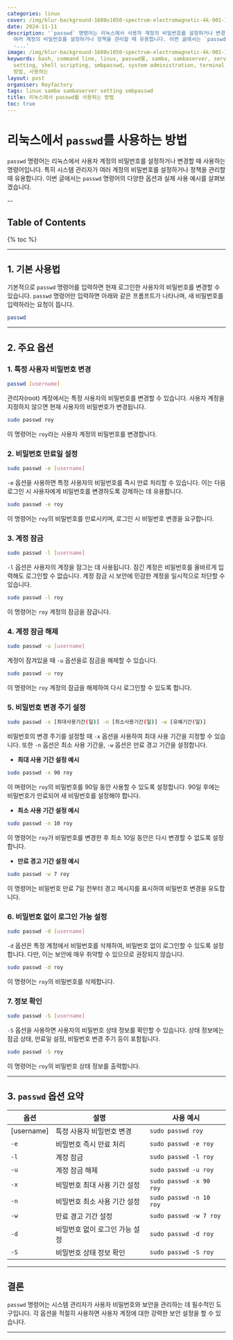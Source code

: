 ```yaml
---
categories: linux
cover: /img/blur-background-1680x1050-spectrum-electromagnetic-4k-901-1.jpg
date: 2024-11-11
description: '`passwd` 명령어는 리눅스에서 사용자 계정의 비밀번호를 설정하거나 변경할 때 사용하는 명령어입니다. 특히 시스템 관리자가
  여러 계정의 비밀번호를 설정하거나 정책을 관리할 때 유용합니다. 이번 글에서는 `passwd` 명령어의 다양한 옵션과 실제 사용 예시를 살펴보겠습니다.
  -...'
image: /img/blur-background-1680x1050-spectrum-electromagnetic-4k-901-1.jpg
keywords: bash, command line, linux, passwd를, samba, sambaserver, server management,
  setting, shell scripting, smbpasswd, system administration, terminal, unix, 리눅스에서,
  방법, 사용하는
layout: post
organiser: Royfactory
tags: linux samba sambaserver setting smbpasswd
title: 리눅스에서 passwd를 사용하는 방법
toc: true
---
```


# 리눅스에서 `passwd`를 사용하는 방법
`passwd` 명령어는 리눅스에서 사용자 계정의 비밀번호를 설정하거나 변경할 때 사용하는 명령어입니다. 특히 시스템 관리자가 여러 계정의 비밀번호를 설정하거나 정책을 관리할 때 유용합니다. 이번 글에서는 `passwd` 명령어의 다양한 옵션과 실제 사용 예시를 살펴보겠습니다.

--
## Table of Contents

{% toc %}

---


## 1. 기본 사용법
기본적으로 `passwd` 명령어를 입력하면 현재 로그인한 사용자의 비밀번호를 변경할 수 있습니다. `passwd` 명령어만 입력하면 아래와 같은 프롬프트가 나타나며, 새 비밀번호를 입력하라는 요청이 뜹니다.
```bash
passwd
```

---

## 2. 주요 옵션
### 1. 특정 사용자 비밀번호 변경
```bash
passwd [username]
```
관리자(root) 계정에서는 특정 사용자의 비밀번호를 변경할 수 있습니다. 사용자 계정을 지정하지 않으면 현재 사용자의 비밀번호가 변경됩니다.
```bash
sudo passwd roy
```
이 명령어는 `roy`라는 사용자 계정의 비밀번호를 변경합니다.
### 2. 비밀번호 만료일 설정
```bash
sudo passwd -e [username]
```
`-e` 옵션을 사용하면 특정 사용자의 비밀번호를 즉시 만료 처리할 수 있습니다. 이는 다음 로그인 시 사용자에게 비밀번호를 변경하도록 강제하는 데 유용합니다.
```bash
sudo passwd -e roy
```
이 명령어는 `roy`의 비밀번호를 만료시키며, 로그인 시 비밀번호 변경을 요구합니다.
### 3. 계정 잠금
```bash
sudo passwd -l [username]
```
`-l` 옵션은 사용자의 계정을 잠그는 데 사용됩니다. 잠긴 계정은 비밀번호를 올바르게 입력해도 로그인할 수 없습니다. 계정 잠금 시 보안에 민감한 계정을 일시적으로 차단할 수 있습니다.
```bash
sudo passwd -l roy
```
이 명령어는 `roy` 계정의 잠금을 잠급니다.
### 4. 계정 잠금 해제
```bash
sudo passwd -u [username]
```
계정이 잠겨있을 때 `-u` 옵션을로 잠금을 해제할 수 있습니다.
```bash
sudo passwd -u roy
```
이 명령어는 `roy` 계정의 잠금을 해제하여 다시 로그인할 수 있도록 합니다.
### 5. 비밀번호 변경 주기 설정
```bash
sudo passwd -x [최대사용기간(일)] -n [최소사용기간(일)] -w [유예기간(일)]
```
비밀번호의 변경 주기를 설정할 때 `-x` 옵션을 사용하여 최대 사용 기간을 지정할 수 있습니다. 또한 `-n` 옵션은 최소 사용 기간을, `-w` 옵션은 만료 경고 기간을 설정합니다.
- **최대 사용 기간 설정 예시**
```bash
sudo passwd -x 90 roy
```
이 며령어는 `roy`의 비밀번호를 90일 동안 사용할 수 있도록 설정합니다. 90일 후에는 비밀번호가 만료되어 새 비밀번호를 설정해야 합니다.
- **최소 사용 기간 설정 예시**
```bash
sudo passwd -n 10 roy
```
이 명령어는 `roy`가 비밀번호를 변경한 후 최소 10일 동안은 다시 변경할 수 없도록 설정합니다.
- **만료 경고 기간 설정 예시**
```bash
sudo passwd -w 7 roy
```
이 명령어는 비밀번호 만료 7일 전부터 경고 메시지를 표시하여 비밀번호 변경을 유도합니다.
### 6. 비밀번호 없이 로그인 가능 설정
```bash
sudo passwd -d [username]
```
`-d` 옵션은 특정 계정에서 비밀번호를 삭제하여, 비밀번호 없이 로그인할 수 있도록 설정합니다. 다만, 이는 보안에 매우 취약할 수 있으므로 권장되지 않습니다.
```bash
sudo passwd -d roy
```
이 명령어는 `roy`의 비밀번호를 삭제합니다.
### 7. 정보 확인
```bash
sudo passwd -S [username]
```
`-S` 옵션을 사용하면 사용자의 비밀번호 상태 정보를 확인할 수 있습니다. 상태 정보에는 잠금 상태, 만료일 설정, 비밀번호 변경 주기 등이 포함됩니다.
```bash
sudo passwd -S roy
```
이 명령어는 `roy`의 비밀번호 상태 정보를 출력합니다.

---

## 3. `passwd` 옵션 요약

|옵션|설명|사용 예시|
|---|-----|-----|
|[username]|특정 사용자 비밀번호 변경|`sudo passwd roy`|
|`-e`|비밀번호 즉시 만료 처리|`sudo passwd -e roy`|
|`-l`|계정 잠금|`sudo passwd -l roy`|
|`-u`|계정 잠금 해제|`sudo passwd -u roy`|
|`-x`|비밀번호 최대 사용 기간 설정|`sudo passwd -x 90 roy`|
|`-n`|비밀번호 최소 사용 기간 설정|`sudo passwd -n 10 roy`|
|`-w`|만료 경고 기간 설정|`sudo passwd -w 7 roy`|
|`-d`|비밀번호 없이 로그인 가능 설정|`sudo passwd -d roy`|
|`-S`|비밀번호 상태 정보 확인|`sudo passwd -S roy`|

---

## 결론

`passwd` 명령어는 시스템 관리자가 사용자 비밀번호와 보안을 관리하는 데 필수적인 도구입니다. 각 옵션을 적절히 사용하면 사용자 계정에 대한 강력한 보안 설정을 할 수 있습니다.

---



